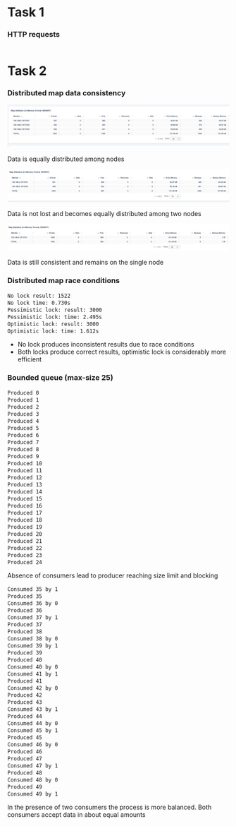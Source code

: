 # Task 1

### HTTP requests
```shell

```
# Task 2

### Distributed map data consistency

![img.png](media/img.png)

Data is equally distributed among nodes

![img.png](media/img1.png)

Data is not lost and becomes equally distributed among two nodes

![img.png](media/img2.png)

Data is still consistent and remains on the single node

### Distributed map race conditions

```shell
No lock result: 1522
No lock time: 0.730s
Pessimistic lock: result: 3000
Pessimistic lock: time: 2.495s
Optimistic lock: result: 3000
Optimistic lock: time: 1.612s
```

- No lock produces inconsistent results due to race conditions
- Both locks produce correct results, optimistic lock is considerably more efficient

### Bounded queue (max-size 25)


```shell
Produced 0
Produced 1
Produced 2
Produced 3
Produced 4
Produced 5
Produced 6
Produced 7
Produced 8
Produced 9
Produced 10
Produced 11
Produced 12
Produced 13
Produced 14
Produced 15
Produced 16
Produced 17
Produced 18
Produced 19
Produced 20
Produced 21
Produced 22
Produced 23
Produced 24
```
Absence of consumers lead to producer reaching size limit and blocking

```shell
Consumed 35 by 1
Produced 35
Consumed 36 by 0
Produced 36
Consumed 37 by 1
Produced 37
Produced 38
Consumed 38 by 0
Consumed 39 by 1
Produced 39
Produced 40
Consumed 40 by 0
Consumed 41 by 1
Produced 41
Consumed 42 by 0
Produced 42
Produced 43
Consumed 43 by 1
Produced 44
Consumed 44 by 0
Consumed 45 by 1
Produced 45
Consumed 46 by 0
Produced 46
Produced 47
Consumed 47 by 1
Produced 48
Consumed 48 by 0
Produced 49
Consumed 49 by 1
```
In the presence of two consumers the process is more balanced. Both consumers accept data in about equal amounts